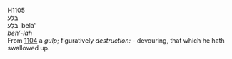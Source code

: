 <body>
  <p>H1105<br>  בּלע  <br> בֶּלַע  ‎  bela‛  <br><i>beh‘-lah </i><br>From <a href="h1104.htm">1104</a>  a <i>gulp</i>; figuratively <i>destruction: - </i>devouring, that which he hath swallowed up.<br></p>
 </body>